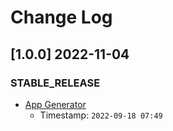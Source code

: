 # Change Log

## [1.0.0] 2022-11-04
### STABLE_RELEASE

- [App Generator](https://appseed.us/generator/)
  - Timestamp: `2022-09-18 07:49`

